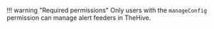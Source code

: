 !!! warning "Required permissions"
    Only users with the `manageConfig` permission can manage alert feeders in TheHive.